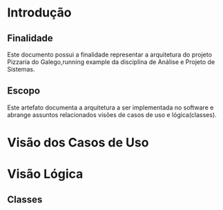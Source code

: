 # Introdução
## Finalidade
Este documento possui a finalidade representar a arquitetura do projeto Pizzaria do Galego,running example da disciplina de Análise e Projeto de Sistemas.

## Escopo
Este artefato documenta a arquitetura a ser implementada no software e abrange assuntos relacionados visões de casos de uso e lógica(classes).

# Visão dos Casos de Uso
# Visão Lógica
## Classes